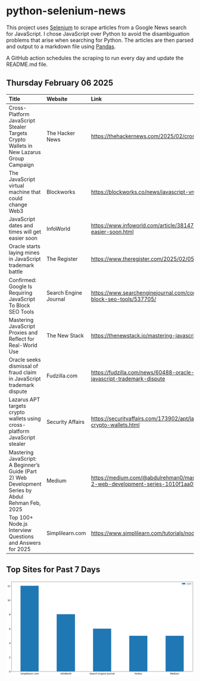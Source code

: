 # python-selenium-news

This project uses [Selenium](https://www.seleniumhq.org/) to scrape articles from a Google News search for JavaScript.
I chose JavaScript over Python to avoid the disambiguation problems that arise when searching for Python.
The articles are then parsed and output to a markdown file using [Pandas](https://pandas.pydata.org/).

A GitHub action schedules the scraping to run every day and update the README.md file.

## Thursday February 06 2025


| Title                                                                                                 | Website               | Link                                                                                                               |
|:------------------------------------------------------------------------------------------------------|:----------------------|:-------------------------------------------------------------------------------------------------------------------|
| Cross-Platform JavaScript Stealer Targets Crypto Wallets in New Lazarus Group Campaign                | The Hacker News       | https://thehackernews.com/2025/02/cross-platform-javascript-stealer.html                                           |
| The JavaScript virtual machine that could change Web3                                                 | Blockworks            | https://blockworks.co/news/javascript-vm-to-attract-web3-developers                                                |
| JavaScript dates and times will get easier soon                                                       | InfoWorld             | https://www.infoworld.com/article/3814766/javascript-dates-and-times-will-get-easier-soon.html                     |
| Oracle starts laying mines in JavaScript trademark battle                                             | The Register          | https://www.theregister.com/2025/02/05/oracle_dismissal_javascript_trademark_fraud/                                |
| Confirmed: Google Is Requiring JavaScript To Block SEO Tools                                          | Search Engine Journal | https://www.searchenginejournal.com/confirmed-google-is-requiring-javascript-to-block-seo-tools/537705/            |
| Mastering JavaScript Proxies and Reflect for Real-World Use                                           | The New Stack         | https://thenewstack.io/mastering-javascript-proxies-and-reflect-for-real-world-use/                                |
| Oracle seeks dismissal of fraud claim in JavaScript trademark dispute                                 | Fudzilla.com          | https://fudzilla.com/news/60488-oracle-seeks-dismissal-of-fraud-claim-in-javascript-trademark-dispute              |
| Lazarus APT targets crypto wallets using cross-platform JavaScript stealer                            | Security Affairs      | https://securityaffairs.com/173902/apt/lazarus-cross-platform-javascript-stealer-crypto-wallets.html               |
| Mastering JavaScript: A Beginner’s Guide (Part 2)  Web Development Series  by Abdul Rehman  Feb, 2025 | Medium                | https://medium.com/@abdulrehman0/mastering-javascript-a-beginners-guide-part-2-web-development-series-1010f1aa0f95 |
| Top 100+ Node.js Interview Questions and Answers for 2025                                             | Simplilearn.com       | https://www.simplilearn.com/tutorials/nodejs-tutorial/nodejs-interview-questions                                   |
## Top Sites for Past 7 Days

![Graph of Top Sites](https://raw.githubusercontent.com/dan-mba/python-selenium-news/main/last-week.png)
